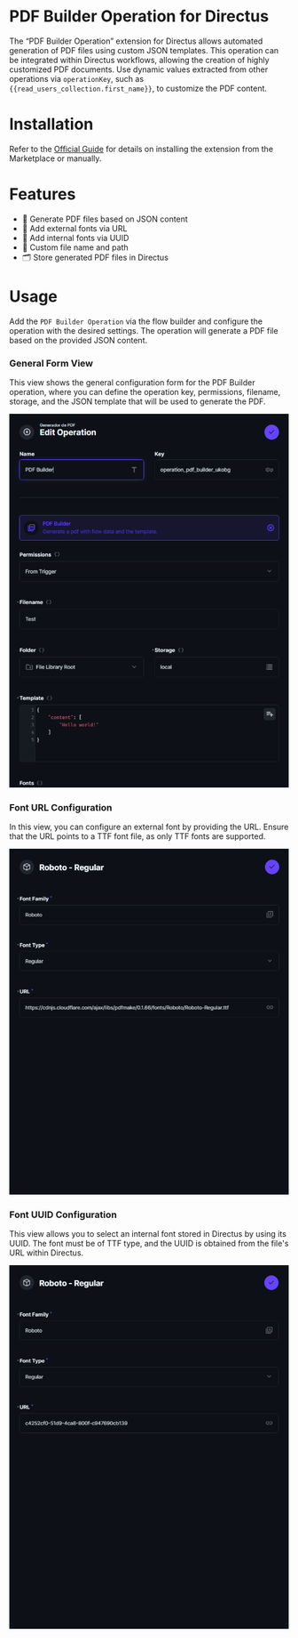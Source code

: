 # PDF Builder Operation for Directus

The “PDF Builder Operation” extension for Directus allows automated generation of PDF files using custom JSON templates.
This operation can be integrated within Directus workflows, allowing the creation of highly customized PDF documents.
Use dynamic values extracted from other operations via `operationKey`, such as `{{read_users_collection.first_name}}`,
to customize the PDF content.

# Installation

Refer to the [Official Guide](https://docs.directus.io/extensions/installing-extensions.html) for details on installing
the extension from the Marketplace or manually.

# Features

- 📄 Generate PDF files based on JSON content
- 🔗 Add external fonts via URL
- 🔗 Add internal fonts via UUID
- 📁 Custom file name and path
- 🗂️ Store generated PDF files in Directus

# Usage

Add the `PDF Builder Operation` via the flow builder and configure the operation with the desired settings. The
operation will generate a PDF file based on the provided JSON content.

### General Form View

This view shows the general configuration form for the PDF Builder operation, where you can define the operation key,
permissions, filename, storage, and the JSON template that will be used to generate the PDF.

![Operation General Form View](https://raw.githubusercontent.com/somaromero/directus-extension-pdf-builder/main/screenshots/operation_general_form_view.png)

### Font URL Configuration

In this view, you can configure an external font by providing the URL. Ensure that the URL points to a TTF font file, as
only TTF fonts are supported.

![Operation Font URL Form](https://raw.githubusercontent.com/somaromero/directus-extension-pdf-builder/main/screenshots/operation_font_url_form.png)

### Font UUID Configuration

This view allows you to select an internal font stored in Directus by using its UUID. The font must be of TTF type, and
the UUID is obtained from the file's URL within Directus.

![Operation Font UUID Form](https://raw.githubusercontent.com/somaromero/directus-extension-pdf-builder/main/screenshots/operation_font_uuid_form.png)